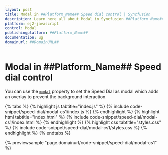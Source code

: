 ```yaml
---
layout: post
title: Modal in ##Platform_Name## Speed dial control | Syncfusion
description: Learn here all about Modal in Syncfusion ##Platform_Name## Speed dial control of Syncfusion Essential JS 2 and more.
platform: ej2-javascript
control: Modal 
publishingplatform: ##Platform_Name##
documentation: ug
domainurl: ##DomainURL##
---
```


# Modal in ##Platform_Name## Speed dial control

You can use the [`modal`](../api/speed-dial#modal) property to set the Speed Dial as modal which adds an overlay to prevent the background interaction.

{% tabs %}
{% highlight js tabtitle="index.js" %}
{% include code-snippet/speed-dial/modal-cs1/index.js %}
{% endhighlight %}
{% highlight html tabtitle="index.html" %}
{% include code-snippet/speed-dial/modal-cs1/index.html %}
{% endhighlight %}
{% highlight css tabtitle="styles.css" %}
{% include code-snippet/speed-dial/modal-cs1/styles.css %}
{% endhighlight %}
{% endtabs %}
        
{% previewsample "page.domainurl/code-snippet/speed-dial/modal-cs1" %}